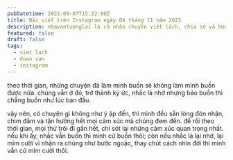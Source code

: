 ```yaml
---
pubDatetime: 2022-09-07T15:22:00Z
title: Bài viết trên Instagram ngày 04 tháng 11 năm 2023
description: nhavantuonglai là cá nhân chuyên viết lách, chia sẻ và hướng dẫn mọi người thuần thục hơn khi thực hành viết lách mỗi ngày qua những bài chia sẻ ngắn trên Instagram chính thức.
featured: false
draft: false
tags:
  - viet lach
  - doan van
  - instagram
---
```


theo thời gian, những chuyện đã làm mình buồn sẽ không làm mình buồn được nữa. chúng vẫn ở đó, trở thành ký ức, nhắc là nhớ nhưng bảo buồn thì chẳng buồn như lúc ban đầu.

vậy nên, có chuyện gì không như ý ập đến, thì mình đều sẵn lòng đón nhận, chìm đắm và tận hưởng hết mọi cảm xúc mà chúng đem đến. để rồi theo thời gian, mọi thứ trôi đi gần hết, chỉ sót lại những cảm xúc quan trọng nhất. nếu khi ấy, nhắc vẫn buồn thì mình cứ buồn thôi; còn nếu nhắc là lại nhớ, lại mỉm cười vì nhận ra chúng như bước ngoặc, thay chút cách nhìn đời thì mình vẫn cứ mỉm cười thôi.

